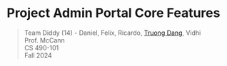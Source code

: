 # Project Admin Portal Core Features

> Team Diddy (14) - Daniel, Felix, Ricardo, [Truong Dang](https://github.com/truongd3), Vidhi\
> Prof. McCann\
> CS 490-101\
> Fall 2024